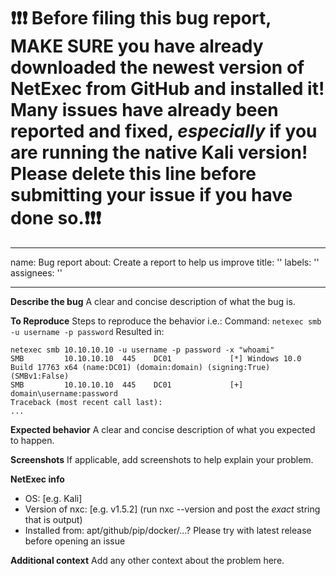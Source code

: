 # ❗❗❗ Before filing this bug report, MAKE SURE you have already downloaded the newest version of NetExec from GitHub and installed it! Many issues have already been reported and fixed, _especially_ if you are running the native Kali version! Please delete this line before submitting your issue if you have done so.❗❗❗

---
name: Bug report
about: Create a report to help us improve
title: ''
labels: ''
assignees: ''

---



**Describe the bug**
A clear and concise description of what the bug is.

**To Reproduce**
Steps to reproduce the behavior i.e.:
Command: `netexec smb -u username -p password`
Resulted in:
```
netexec smb 10.10.10.10 -u username -p password -x "whoami"
SMB         10.10.10.10  445    DC01             [*] Windows 10.0 Build 17763 x64 (name:DC01) (domain:domain) (signing:True) (SMBv1:False)
SMB         10.10.10.10  445    DC01             [+] domain\username:password
Traceback (most recent call last):
...
```

**Expected behavior**
A clear and concise description of what you expected to happen.

**Screenshots**
If applicable, add screenshots to help explain your problem.

**NetExec info**
 - OS: [e.g. Kali]
 - Version of nxc: [e.g. v1.5.2] (run nxc --version and post the _exact_ string that is output)
 - Installed from: apt/github/pip/docker/...? Please try with latest release before opening an issue

**Additional context**
Add any other context about the problem here.
